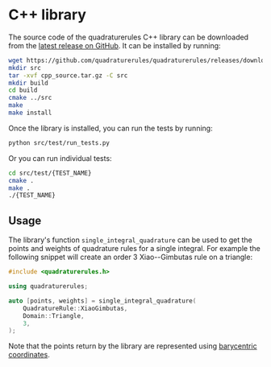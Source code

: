 # C++ library

The source code of the quadraturerules C++ library can be downloaded from the
[latest release on GitHub](https://github.com/quadraturerules/quadraturerules/releases/latest/).
It can be installed by running:

```bash
wget https://github.com/quadraturerules/quadraturerules/releases/download/{{VERSION}}/cpp_source.tar.gz
mkdir src
tar -xvf cpp_source.tar.gz -C src
mkdir build
cd build
cmake ../src
make
make install
```

Once the library is installed, you can run the tests by running:

```bash
python src/test/run_tests.py
```

Or you can run individual tests:

```bash
cd src/test/{TEST_NAME}
cmake .
make .
./{TEST_NAME}
```

## Usage

The library's function `single_integral_quadrature` can be used to get the points and weights
of quadrature rules for a single integral. For example the following snippet will create an
order 3 Xiao--Gimbutas rule on a triangle:

```cpp
#include <quadraturerules.h>

using quadraturerules;

auto [points, weights] = single_integral_quadrature(
    QuadratureRule::XiaoGimbutas,
    Domain::Triangle,
    3,
);
```

Note that the points return by the library are represented using
[barycentric coordinates](/barycentric.md).
